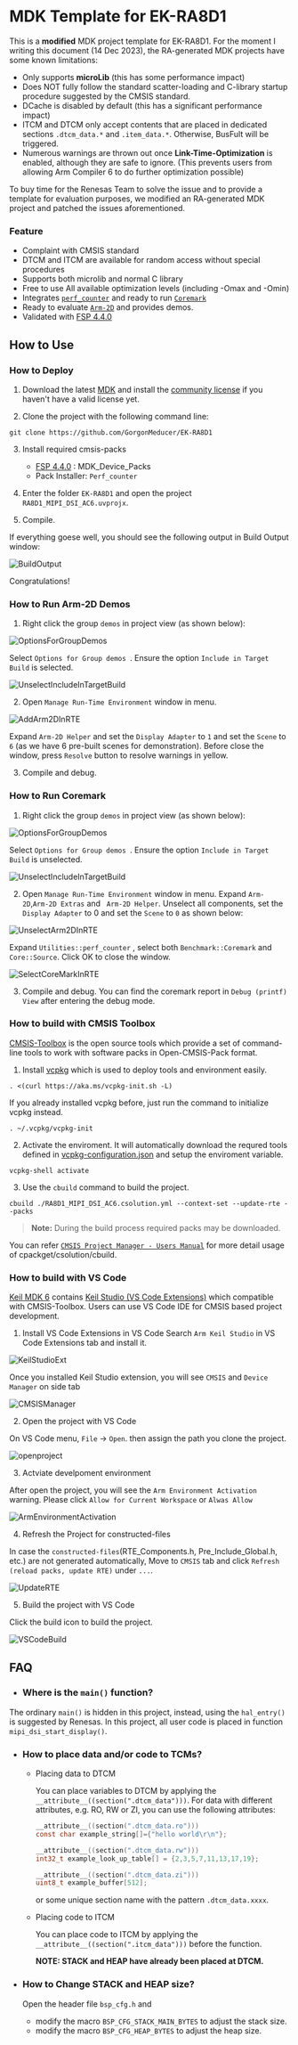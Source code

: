 # MDK Template for EK-RA8D1

This is a **modified** MDK project template for EK-RA8D1. For the moment I writing this document (14 Dec 2023), the RA-generated MDK projects have some known limitations:

- Only supports **microLib** (this has some performance impact)
- Does NOT fully follow the standard scatter-loading and C-library startup procedure suggested by the CMSIS standard.
- DCache is disabled by default (this has a significant performance impact)
- ITCM and DTCM only accept contents that are placed in dedicated sections `.dtcm_data.*` and `.item_data.*`. Otherwise, BusFult will be triggered. 
- Numerous warnings are thrown out once **Link-Time-Optimization** is enabled, although they are safe to ignore. (This prevents users from allowing Arm Compiler 6 to do further optimization possible)



To buy time for the Renesas Team to solve the issue and to provide a template for evaluation purposes, we modified an RA-generated MDK project and patched the issues aforementioned.

### Feature

- Complaint with CMSIS standard
- DTCM and ITCM are available for random access without special procedures
- Supports both microlib and normal C library
- Free to use All available optimization levels (including -Omax and -Omin)
- Integrates [`perf_counter`](https://github.com/GorgonMeducer/perf_counter) and ready to run [`Coremark`](https://github.com/eembc/coremark)
- Ready to evaluate [`Arm-2D`](https://github.com/ARM-software/Arm-2D) and provides demos.
- Validated with [FSP 4.4.0](https://github.com/renesas/fsp/releases/tag/v4.4.0)



## How to Use

### How to Deploy

1. Download the latest [MDK](https://www.keil.com/download/product/) and install the [community license](https://www.keil.com/pr/article/1299.htm) if you haven't have a valid license yet. 

2. Clone the project with the following command line:

```shell
git clone https://github.com/GorgonMeducer/EK-RA8D1
```

3. Install required cmsis-packs
   - [FSP 4.4.0](https://github.com/renesas/fsp/releases/tag/v4.4.0) : MDK_Device_Packs
   - Pack Installer: `Perf_counter`

4. Enter the folder `EK-RA8D1` and open the project `RA8D1_MIPI_DSI_AC6.uvprojx`.

5. Compile.

If everything goese well, you should see the following output in Build Output window:

![BuildOutput](./document/picture/build_output.png) 

Congratulations!



### How to Run Arm-2D Demos

1. Right click the group `demos` in project view (as shown below):

![OptionsForGroupDemos](./document/picture/OptionsForGroupDemos.png) 



Select `Options for Group demos `. Ensure the option  `Include in Target Build` is selected.

![UnselectIncludeInTargetBuild](./document/picture/UnselectIncludeInTargetBuild.png) 

2. Open `Manage Run-Time Environment` window in menu.

![AddArm2DInRTE](./document/picture/AddArm2DInRTE.png) 

Expand `Arm-2D Helper` and set the `Display Adapter` to `1` and set the `Scene` to `6` (as we have 6 pre-built scenes for demonstration). Before close the window, press `Resolve` button to resolve warnings in yellow.

3. Compile and debug. 



### How to Run Coremark

1. Right click the group `demos` in project view (as shown below):

![OptionsForGroupDemos](./document/picture/OptionsForGroupDemos.png) 



Select `Options for Group demos `. Ensure the option  `Include in Target Build` is unselected.

![UnselectIncludeInTargetBuild](./document/picture/UnselectIncludeInTargetBuild.png) 

2. Open `Manage Run-Time Environment` window in menu. Expand `Arm-2D`,`Arm-2D Extras` and ` Arm-2D Helper`. Unselect all components,  set the `Display Adapter` to 0 and set the `Scene` to `0` as shown below:

![UnselectArm2DInRTE](./document/picture/UnselectArm2DInRTE.png) 

Expand `Utilities::perf_counter` , select both `Benchmark::Coremark` and `Core::Source`. Click OK to close the window.

![SelectCoreMarkInRTE](./document/picture/SelectCoremarkInRTE.png)

3. Compile and debug.  You can find the coremark report in `Debug (printf) View` after entering the debug mode. 


### How to build with CMSIS Toolbox
[CMSIS-Toolbox](https://github.com/Open-CMSIS-Pack/cmsis-toolbox/tree/main) is the open source tools which provide a set of command-line tools to work with software packs in Open-CMSIS-Pack format.

1. Install [vcpkg](https://learn.arm.com/learning-paths/microcontrollers/vcpkg-tool-installation/installation/) which is used to deploy tools and environment easily.
```shell
. <(curl https://aka.ms/vcpkg-init.sh -L)
```

If you already installed vcpkg before, just run the command to initialize vcpkg instead.
```shell
. ~/.vcpkg/vcpkg-init
```

2. Activate the enviroment. It will automatically download the requred tools defined in [vcpkg-configuration.json](./vcpkg-configuration.json) and setup the enviroment variable.
```shell
vcpkg-shell activate
```

3. Use the `cbuild` command to build the project.
```shell
cbuild ./RA8D1_MIPI_DSI_AC6.csolution.yml --context-set --update-rte --packs
```
>**Note:** During the build process required packs may be downloaded.

You can refer [`CMSIS Project Manager - Users Manual`](https://github.com/Open-CMSIS-Pack/cmsis-toolbox/blob/main/docs/build-overview.md) for more detail usage of cpackget/csolution/cbuild.

### How to build with VS Code
[Keil MDK 6](https://www.keil.arm.com/keil-mdk/) contains [Keil Studio (VS Code Extensions)](https://marketplace.visualstudio.com/items?itemName=Arm.keil-studio-pack) which compatible with CMSIS-Toolbox.
Users can use VS Code IDE for CMSIS based project development.

1. Install VS Code Extensions in VS Code
Search `Arm Keil Studio` in VS Code Extensions tab and install it.

![KeilStudioExt](./document/picture/KeilStudioExt.png) 

Once you installed Keil Studio extension, you will see `CMSIS` and `Device Manager` on side tab

![CMSISManager](./document/picture/CMSISManager.png) 


2. Open the project with VS Code

On VS Code menu, `File` -> `Open`. then assign the path you clone the project.

![openproject](./document/picture/OpenProject.png) 

3. Actviate develpoment environment

After open the project, you will see the `Arm Environment Activation` warning. Please click `Allow for Current Workspace` or `Alwas Allow`

![ArmEnvironmentActivation](./document/picture/warning.png) 

4. Refresh the Project for constructed-files

In case the `constructed-files`(RTE_Components.h, Pre_Include_Global.h, etc.) are not generated automatically, Move to `CMSIS` tab and click `Refresh (reload packs, update RTE)` under `...`.

![UpdateRTE](./document/picture/UpdateRTE.png)

5. Build the project with VS Code

Click the build icon to build the project.

![VSCodeBuild](./document/picture/VSCodeBuild.png)

## FAQ

- ### Where is the `main()` function?

The ordinary `main()` is hidden in this project, instead, using the `hal_entry()` is suggested by Renesas. In this project, all user code is placed in function `mipi_dsi_start_display()`.

- ### How to place data and/or code to TCMs?

  - Placing data to DTCM

    You can place variables to DTCM by applying the `__attribute__((section(".dtcm_data")))`. For data with different attributes, e.g. RO, RW or ZI, you can use the following attributes:

    ```c
    __attribute__((section(".dtcm_data.ro")))
    const char example_string[]={"hello world\r\n"};
    
    __attribute__((section(".dtcm_data.rw")))
    int32_t example_look_up_table[] = {2,3,5,7,11,13,17,19};
    
    __attribute__((section(".dtcm_data.zi")))
    uint8_t example_buffer[512];
    ```

    or some unique section name with the pattern `.dtcm_data.xxxx`. 

  - Placing code to ITCM

    You can place code to ITCM by applying the  `__attribute__((section(".itcm_data")))` before the function. 

    **NOTE: STACK and HEAP have already been placed at DTCM.**

- ### How to Change STACK and HEAP size?

    Open the header file `bsp_cfg.h` and 

    - modify the macro `BSP_CFG_STACK_MAIN_BYTES` to adjust the stack size.
    - modify the macro `BSP_CFG_HEAP_BYTES` to adjust the heap size.

